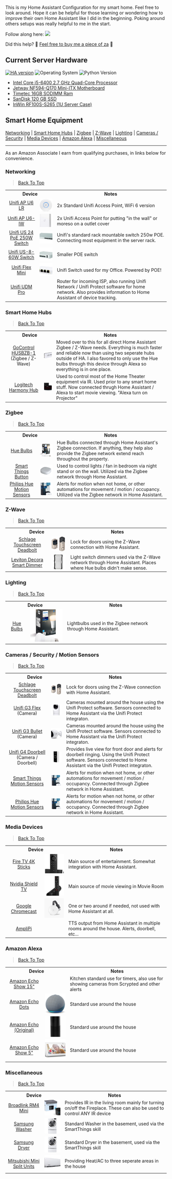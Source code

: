 This is my Home Assistant Configuration for my smart home. Feel free to look around. Hope it can be helpful for those learning or wondering how to improve their own Home Assistant like I did in the beginning. Poking around others setups was really helpful to me in the start.


Follow along here: <a href="https://www.youtube.com/WarnerDiscovers">![](https://img.shields.io/youtube/channel/subscribers/UC3dCbgHgGZIzqADs3EVcFbA?style=social&label=Warner%20Discovers)</a>

Did this help? 🍕 <a href="https://www.buymeacoffee.com/rwarner">Feel free to buy me a piece of za</a> 🍕

## Current Server Hardware

[![HA version](https://img.shields.io/badge/Running%20Home%20Assistant-2025.1.2%20-darkblue)](https://github.com/home-assistant/home-assistant/releases/latest) ![Operating System](https://img.shields.io/badge/Ubuntu%20Server-24.04.1%20LTS-red) ![Python Version](https://img.shields.io/badge/Python-3.13.1-brightgreen)
 - [Intel Core i5-6400 2.7 GHz Quad-Core Processor](https://amzn.to/3C0RaOq)
 - [Jetway NF594-Q170 Mini-ITX Motherboard](https://www.jetwaycomputer.com/NF594.html)
 - [Timetec 16GB SODIMM Ram](https://amzn.to/4gEnCWg)
 - [SanDisk 120 GB SSD](https://amzn.to/4gvpz76)
 - [InWin RF100S-S265 (1U Server Case)](https://amzn.to/4iVfqCk)


## <a name="SmartHomeEquipment">Smart Home Equipment</a>

[Networking](#Networking) | [Smart Home Hubs](#SmartHomeHubs) | [Zigbee](#Zigbee) | [Z-Wave](#ZWave) | [Lighting](#Lighting) | [Cameras / Security](#Cameras) | [Media Devices](#MediaDevices) | [Amazon Alexa](#AmazonAlexa) | [Miscellaneous](#Misc)

<hr>
 As an Amazon Associate I earn from qualifying purchases, in links below for convenience.

### <a name="Networking">Networking</a>

> [Back To Top](#SmartHomeEquipment)

<table border="0">
 
   <tr>
      <th align=center colspan="2">
         Device
      </th>
      <th align=center>
         Notes
      </th>
   </tr>
 
   <tr>
      <td align=center>
         <a href="https://amzn.to/3ZUNGoI">Unifi AP U6 LR</a>
      </td>
      <td align=center>
         <img src="images/unifi_ap.png" alt="">
      </td>
      <td colspan="2">
         2x Standard Unifi Access Point, WiFi 6 version
      </td>
   </tr>

   <tr>
      <td align=center>
         <a href="https://amzn.to/3bQe0Jd">Unifi AP U6-IW</a>
      </td>
      <td align=center>
         <img src="images/unifi_u6_iw.png" alt="">
      </td>
      <td colspan="2">
         2x Unifi Access Point for putting "in the wall" or moreso on a outlet cover
      </td>
   </tr>

   <tr>
      <td align=center>
         <a href="https://amzn.to/40brcBf">Unifi US 24 PoE 250W Switch</a>
      </td>
      <td align=center>
         <img src="images/unifi_poe_250w_switch.png" alt="">
      </td>
      <td colspan="2">
         Unifi's standard rack mountable switch 250w POE. Connecting most equipment in the server rack.
      </td>
   </tr>

   <tr>
      <td align=center>
         <a href="https://amzn.to/38R3qQd">Unifi US-8-60W Switch</a>
      </td>
      <td align=center>
         <img src="images/unifi_8_60w_switch.png" alt="">
      </td>
      <td colspan="2">
         Smaller POE switch
      </td>
   </tr>

   <tr>
      <td align=center>
         <a href="https://amzn.to/3sHlnc6">Unifi Flex Mini</a>
      </td>
      <td align=center>
         <img src="images/unifi_flex_mini.png" alt="">
      </td>
      <td colspan="2">
         Unifi Switch used for my Office. Powered by POE!
      </td>
   </tr>
 
   <tr>
      <td align=center>
         <a href="https://amzn.to/41TIRi1">Unifi UDM Pro</a>
      </td>
      <td align=center>
         <img src="" alt="">
      </td>
      <td colspan="2">
         Router for incoming ISP, also running Unifi Network / Unifi Protect software for home network. Also provides information to Home Assistant of device tracking.
      </td>
   </tr>

 </table>


<!----------------- NEW SECTION ------------------>
### <a name="SmartHomeHubs">Smart Home Hubs</a>

> [Back To Top](#SmartHomeEquipment)

<table border="0">
 
   <tr>
      <th align=center colspan="2">
         Device
      </th>
      <th align=center>
         Notes
      </th>
   </tr>

   <tr>
      <td align=center>
         <a href="https://amzn.to/3sFd2FV">GoControl HUSBZB-1</a> (Zigbee / Z-Wave)
      </td>
      <td align=center>
         <img src="images/gocontrol_hub.png" alt="">
      </td>
      <td colspan="2">
         Moved over to this for all direct Home Assistant Zigbee / Z-Wave needs. Everything is much faster and reliable now than using two seperate hubs outside of HA. I also favored to only use the Hue bulbs through this device through Alexa so everything is in one place.
      </td>
   </tr>

   <tr>
      <td align=center>
         <a href="https://amzn.to/38RTciF">Logitech Harmony Hub</a>
      </td>
      <td align=center>
         <img src="images/harmony_hub.png" alt="">
      </td>
      <td colspan="2">
         Used to control most of the Home Theater equipment via IR. Used prior to any smart home stuff. Now connected thrugh Home Assistant / Alexa to start movie viewing. "Alexa turn on Projector"
      </td>
   </tr>
 
</table>


<!----------------- NEW SECTION ------------------>
### <a name="Zigbee">Zigbee</a>

> [Back To Top](#SmartHomeEquipment)

<table border="0">
 
   <tr>
      <th align=center colspan="2">
         Device
      </th>
      <th align=center>
         Notes
      </th>
   </tr>

   <tr>
      <td align=center>
         <a href="https://amzn.to/3bIg06l">Hue Bulbs</a>
      </td>
      <td align=center>
         <img src="images/hub_bulbs.png" alt="">
      </td>
      <td colspan="2">
         Hue Bulbs connected through Home Assistant's Zigbee connection. If anything, they help also provide the Zigbee network extend reach throughout the property.
      </td>
   </tr>
   
   
   <tr>
      <td align=center>
         <a href="https://www.samsung.com/us/smart-home/smartthings/buttons/samsung-smartthings-button-gp-u999sjvleaa/">Smart Things Button</a>
      </td>
      <td align=center>
         <img src="images/smart_things_button.png" alt="">
      </td>
      <td colspan="2">
         Used to control lights / fan in bedroom via night stand or on the wall. Utilized via the Zigbee network through Home Assistant.
      </td>
   </tr>
   
   <tr>
      <td align=center>
         <a href="https://amzn.to/2M1ALyQ">Philips Hue Motion Sensors</a>
      </td>
      <td align=center>
         <img src="images/hue_motion_sensor.png" alt="">
      </td>
      <td colspan="2">
         Alerts for motion when not home, or other automations for movement / motion / occupancy. Utilized via the Zigbee network in Home Assistant.
      </td>
   </tr>


</table>

<!----------------- NEW SECTION ------------------>
### <a name="ZWave">Z-Wave</a>

> [Back To Top](#SmartHomeEquipment)

<table border="0">
 
   <tr>
      <th align=center colspan="2">
         Device
      </th>
      <th align=center>
         Notes
      </th>
   </tr>

   <tr>
      <td align=center>
         <a href="https://amzn.to/3syKk9y">Schlage Touchscreen Deadbolt</a>
      </td>
      <td align=center>
         <img src="images/schlage_touchscreen_deadbolt.png" alt="">
      </td>
      <td colspan="2">
         Lock for doors using the Z-Wave connection with Home Assistant.
      </td>
   </tr>
   
   <tr>
      <td align=center>
         <a href="https://amzn.to/38QF7lx">Leviton Decora Smart Dimmer</a>
      </td>
      <td align=center>
         <img src="images/leviton_smart_dimmer.png" alt="">
      </td>
      <td colspan="2">
         Light switch dimmers used via the Z-Wave network through Home Assistant. Places where Hue bulbs didn't make sense.
      </td>
   </tr>
 
</table>

<!----------------- NEW SECTION ------------------>
### <a name="Lighting">Lighting</a>

> [Back To Top](#SmartHomeEquipment)

<table border="0">
 
   <tr>
      <th align=center colspan="2">
         Device
      </th>
      <th align=center>
         Notes
      </th>
   </tr>

   <tr>
      <td align=center>
         <a href="https://amzn.to/3bIg06l">Hue Bulbs</a>
      </td>
      <td align=center>
         <img src="images/hub_bulbs.png" alt="">
      </td>
      <td colspan="2">
         Lightbulbs used in the Zigbee network through Home Assistant.
      </td>
   </tr>
 
</table>

<!----------------- NEW SECTION ------------------>
### <a name="Cameras">Cameras / Security / Motion Sensors</a>

> [Back To Top](#SmartHomeEquipment)

<table border="0">
 
   <tr>
      <th align=center colspan="2">
         Device
      </th>
      <th align=center>
         Notes
      </th>
   </tr>

   <tr>
      <td align=center>
         <a href="https://amzn.to/3syKk9y">Schlage Touchscreen Deadbolt</a>
      </td>
      <td align=center>
         <img src="images/schlage_touchscreen_deadbolt.png" alt="">
      </td>
      <td colspan="2">
         Lock for doors using the Z-Wave connection with Home Assistant.
      </td>
   </tr>
   
   <tr>
      <td align=center>
         <a href="https://amzn.to/35Onqkz">Unifi G3 Flex</a> (Camera)
      </td>
      <td align=center>
         <img src="images/unifi_g3_flex.png" alt="">
      </td>
      <td colspan="2">
         Cameras mounted around the house using the Unifi Protect software. Sensors connected to Home Assistant via the Unifi Protect integraton.
      </td>
   </tr>

   <tr>
      <td align=center>
         <a href="https://amzn.to/2NdK4fZ">Unifi G3 Bullet</a> (Camera)
      </td>
      <td align=center>
         <img src="images/unifi_g3_bullet.png" alt="">
      </td>
      <td colspan="2">
         Cameras mounted around the house using the Unifi Protect software. Sensors connected to Home Assistant via the Unifi Protect integraton.
      </td>
   </tr>

   <tr>
      <td align=center>
         <a href="https://amzn.to/35MHOmk">Unifi G4 Doorbell</a> (Camera / Doorbell)
      </td>
      <td align=center>
         <img src="images/unifi_g4_doorbell.png" alt="">
      </td>
      <td colspan="2">
         Provides live view for front door and alerts for doorbell ringing. Using the Unifi Protect software. Sensors connected to Home Assistant via the Unifi Protect integraton.
      </td>
   </tr>

   <tr>
      <td align=center>
         <a href="https://www.samsung.com/us/smart-home/smartthings/sensors/samsung-smartthings-motion-sensor-2018-gp-u999sjvlbaa/">Smart Things Motion Sensors</a>
      </td>
      <td align=center>
         <img src="images/hue_motion_sensor.png" alt="">
      </td>
      <td colspan="2">
         Alerts for motion when not home, or other automations for movement / motion / occupancy. Connected through Zigbee network in Home Assistant.
      </td>
   </tr>

   <tr>
      <td align=center>
         <a href="https://amzn.to/2M1ALyQ">Philips Hue Motion Sensors</a>
      </td>
      <td align=center>
         <img src="images/hue_motion_sensor.png" alt="">
      </td>
      <td colspan="2">
         Alerts for motion when not home, or other automations for movement / motion / occupancy. Connected through Zigbee network in Home Assistant.
      </td>
   </tr>
 
</table>

<!----------------- NEW SECTION ------------------>
### <a name="MediaDevices">Media Devices</a>

> [Back To Top](#SmartHomeEquipment)

<table border="0">
 
   <tr>
      <th align=center colspan="2">
         Device
      </th>
      <th align=center>
         Notes
      </th>
   </tr>

   <tr>
      <td align=center>
         <a href="https://amzn.to/3ZSoH5z">Fire TV 4K Sticks</a>
      </td>
      <td align=center>
         <img src="images/fire_tv_stick.png" alt="">
      </td>
      <td colspan="2">
         Main source of entertainment. Somewhat integration with Home Assistant.
      </td>
   </tr>
   
   <tr>
      <td align=center>
         <a href="https://amzn.to/2LS9WNH">Nvidia Shield TV</a>
      </td>
      <td align=center>
         <img src="images/nvidia_shield_tv.png" alt="">
      </td>
      <td colspan="2">
         Main source of movie viewing in Movie Room
      </td>
   </tr>


   <tr>
      <td align=center>
         <a href="https://store.google.com/us/product/chromecast">Google Chromecast</a>
      </td>
      <td align=center>
         <img src="images/google_chromecast.png" alt="">
      </td>
      <td colspan="2">
         One or two around if needed, not used with Home Assistant at all.
      </td>
   </tr>


   <tr>
      <td align=center>
         <a href="https://www.amplipro.com/product-page/amplipro-home-audio-controller">AmpliPi</a>
      </td>
      <td align=center>
         <img src="" alt="">
      </td>
      <td colspan="2">
         TTS output from Home Assistant in multiple rooms around the house. Alerts, doorbell, etc...
      </td>
   </tr>

 
</table>

<!----------------- NEW SECTION ------------------>
### <a name="AmazonAlexa">Amazon Alexa</a>

> [Back To Top](#SmartHomeEquipment)

<table border="0">
   <tr>
      <th align=center colspan="2">
         Device
      </th>
      <th align=center>
         Notes
      </th>
   </tr>

   <tr>
      <td align=center>
         <a href="https://amzn.to/39TNSe7">Amazon Echo Show 15"</a>
      </td>
      <td align=center>
         <img src="" alt="">
      </td>
      <td colspan="2">
         Kitchen standard use for timers, also use for showing cameras from Scrypted and other alerts
      </td>
   </tr>

   <tr>
      <td align=center>
         <a href="https://amzn.to/39TNSe7">Amazon Echo Dots</a>
      </td>
      <td align=center>
         <img src="images/echo_dot.png" alt="">
      </td>
      <td colspan="2">
         Standard use around the house
      </td>
   </tr>
   
   <tr>
      <td align=center>
         <a href="https://en.wikipedia.org/wiki/Amazon_Echo">Amazon Echo (Original)</a>
      </td>
      <td align=center>
         <img src="images/echo_original.png" alt="">
      </td>
      <td colspan="2">
         Standard use around the house
      </td>
   </tr>

   <tr>
      <td align=center>
         <a href="https://amzn.to/38SxjQ4">Amazon Echo Show 5"</a>
      </td>
      <td align=center>
         <img src="images/echo_show_5.png" alt="">
      </td>
      <td colspan="2">
         Standard use around the house
      </td>
   </tr>
</table>


<!----------------- NEW SECTION ------------------>
### <a name="Misc">Miscellaneous</a>

> [Back To Top](#SmartHomeEquipment)

<table border="0">
 
   <tr>
      <th align=center colspan="2">
         Device
      </th>
      <th align=center>
         Notes
      </th>
   </tr>

   <tr>
      <td align=center>
         <a href="https://amzn.to/2KmX2XH">Broadlink RM4 Mini</a>
      </td>
      <td align=center>
         <img src="images/broadlink_rm4_mini.png" alt="">
      </td>
      <td colspan="2">
         Provides IR in the living room mainly for turning on/off the Fireplace. These can also be used to control ANY IR device
      </td>
   </tr>


   <tr>
      <td align=center>
         <a href="https://www.samsung.com/us/business/home-appliances/washers/front-load/wf6500-4-5-cu-ft-addwash-front-load-washer-white-wf45k6500aw-a2/">Samsung Washer</a>
      </td>
      <td align=center>
         <img src="images/washer.png" alt="">
      </td>
      <td colspan="2">
         Standard Washer in the basement, used via the SmartThings skill
      </td>
   </tr>

   <tr>
      <td align=center>
         <a href="https://www.samsung.com/us/business/builder/our-appliances/dryers/electric/dv50k7500-7-5-cu-ft-capacity-electric-dryer-white-dv50k7500ew-a3/">Samsung Dryer</a>
      </td>
      <td align=center>
         <img src="images/washer.png" alt="">
      </td>
      <td colspan="2">
         Standard Dryer in the basement, used via the SmartThings skill
      </td>
   </tr>

   <tr>
      <td align=center>
         <a href="https://www.mitsubishicomfort.com/products/">Mitsubishi Mini Split Units</a>
      </td>
      <td align=center>
         <img src="images/mini_split.png" alt="">
      </td>
      <td colspan="2">
         Providing Heat/AC to three seperate areas in the house
      </td>
   </tr>
</table>


<!----------------- NEW SECTION ------------------>